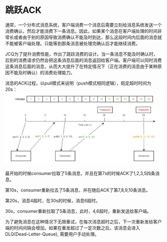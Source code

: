 # 跳跃ACK
通常，一个分布式消息系统，客户端消费一个消息后需要立刻给消息系统发送一个消费确认，然后才能消费下一条消息。因此，如果某个消息在客户端处理的时间非常长或者由于别的原因导致消费确认不能及时到达，那么这段时间内后面的消息就不能被客户端处理。只能等到那条消息被处理完确认后才能继续消费。


 JCQ为了提升消费性能，作出了跳跃消费的设计。当一条消息不能及时确认时，后到的消费请求仍然会把这条消息后面的消息返回给客户端。客户端可以同时消费这条消息后面的消息，从而大大提升了在特定情况下（正在消费的消息由于某种原因不能及时确认）的消费处理能力。

消息的ACK过程，以pull模式来说明（push模式相同逻辑），假定超时时间为20s：
![消息轨迹-01](../../../../../image/Internet-Middleware/Message-Queue/ack.jpg)
       
最开始的时候consumer拉取了5条消息，并且在第7s的时候ACK了1,2,3,5四条消息。
       
第10s，consumer重新拉去了5条消息，并在随后ACK了第7,8,9,10条消息。
       
第20s，消息4超时，在30s的时候，消息6超时。
       
30s，consumer重新拉取了5条消息，此时，4,6超时，重新发送给客户端。

为了避免消息在这种情况下无限重试，在每次消息超时之后，下一次重新发给客户端的时间间隔会增加。如果在重发超过了一定次数之后，该消息会进入DLQ(Dead-Letter-Queue), 需要用户手动处理。

